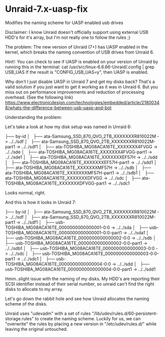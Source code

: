 # Unraid-7.x-uasp-fix
Modifies the naming scheme for UASP enabled usb drives

Disclaimer:
I know Unraid doesn't officially support using external USB HDD's for it's array, but I'm not really one to follow the rules ;)

The problem:
The new version of Unraid (7+) has UASP enabled in the kernel, which breaks the naming convention of USB drives from Unraid 6.

Hint!:
You can check to see if UASP is enabled on your version of Unraid by running this in the terminal:
cat /usr/src/linux-6.6.66-Unraid/.config | grep USB_UAS
If the result is "CONFIG_USB_UAS=y", then UASP is enabled.

Why don't I just disable UASP in Unraid 7 and get my disks back?
That's a valid solution if you just want to get it working as it was in Unraid 6. 
But you miss out on performance improvements and reduction of processing overhead. (See the following link)
https://www.electronicdesign.com/technologies/embedded/article/21800348/whats-the-difference-between-usb-uasp-and-bot

Understanding the problem:

Let's take a look at how my disk setup was named in Unraid 6:

├── by-id
│   ├── ata-Samsung_SSD_870_QVO_2TB_XXXXXXXR810022M -> ../../sdf
│   ├── ata-Samsung_SSD_870_QVO_2TB_XXXXXXXR810022M-part1 -> ../../sdf1
│   ├── ata-TOSHIBA_MG08ACA16TE_XXXXXXX4FVGG -> ../../sde
│   ├── ata-TOSHIBA_MG08ACA16TE_XXXXXXX4FVGG-part1 -> ../../sde1
│   ├── ata-TOSHIBA_MG08ACA16TE_XXXXXXXEF57H -> ../../sdd
│   ├── ata-TOSHIBA_MG08ACA16TE_XXXXXXXEF57H-part1 -> ../../sdd1
│   ├── ata-TOSHIBA_MG08ACA16TE_XXXXXXXMF57H -> ../../sdb
│   ├── ata-TOSHIBA_MG08ACA16TE_XXXXXXXMF57H-part1 -> ../../sdb1
│   ├── ata-TOSHIBA_MG08ACA16TE_XXXXXXXDFVGG -> ../../sdc
│   ├── ata-TOSHIBA_MG08ACA16TE_XXXXXXXDFVGG-part1 -> ../../sdc1

Looks normal, right.

And this is how it looks in Unraid 7:

├── by-id
│   ├── ata-Samsung_SSD_870_QVO_2TB_XXXXXXXR810022M -> ../../sdf
│   ├── ata-Samsung_SSD_870_QVO_2TB_XXXXXXXR810022M-part1 -> ../../sdf1
│   ├── usb-TOSHIBA_MG08ACA16TE_0000000000000001-0:0 -> ../../sda
│   ├── usb-TOSHIBA_MG08ACA16TE_0000000000000001-0:0-part1 -> ../../sda1
│   ├── usb-TOSHIBA_MG08ACA16TE_0000000000000002-0:0 -> ../../sdb
│   ├── usb-TOSHIBA_MG08ACA16TE_0000000000000002-0:0-part1 -> ../../sdb1
│   ├── usb-TOSHIBA_MG08ACA16TE_0000000000000003-0:0 -> ../../sdc
│   ├── usb-TOSHIBA_MG08ACA16TE_0000000000000003-0:0-part1 -> ../../sdc1
│   ├── usb-TOSHIBA_MG08ACA16TE_0000000000000004-0:0 -> ../../sdd
│   ├── usb-TOSHIBA_MG08ACA16TE_0000000000000004-0:0-part1 -> ../../sdd1

Hmm..slight issue with the naming of my disks.
My HDD's are reporting their SCSI identifier instead of their serial number, so unraid can't find the right disks to allocate to my array.

Let's go down the rabbit hole and see how Unraid allocates the naming scheme of the disks.

Unraid uses "udevadm" with a set of rules "/lib/udev/rules.d/60-persistent-storage.rules" to create the naming scheme.
Luckily for us, we can "overwrite" the rules by placing a new version in "/etc/udev/rules.d/" while leaving the original untouched.





